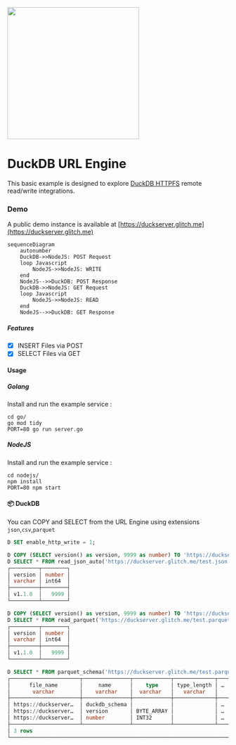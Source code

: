 <img src="https://github.com/user-attachments/assets/f8d31845-98c1-4f8e-b659-90c499818bc6" width=300 />


# DuckDB URL Engine
This basic example is designed to explore [DuckDB HTTPFS](https://duckdb.org/docs/extensions/httpfs/https.html) remote read/write integrations.

### Demo
A public demo instance is available at [https://duckserver.glitch.me](https://duckserver.glitch.me)


```mermaid
sequenceDiagram
    autonumber
    DuckDB->>NodeJS: POST Request
    loop Javascript
        NodeJS->>NodeJS: WRITE
    end
    NodeJS-->>DuckDB: POST Response
    DuckDB->>NodeJS: GET Request
    loop Javascript
        NodeJS->>NodeJS: READ
    end
    NodeJS-->>DuckDB: GET Response
```

##### Features
- [x] INSERT Files via POST
- [x] SELECT Files via GET

#### Usage
##### Golang
Install and run the example service :
```
cd go/
go mod tidy
PORT=80 go run server.go
```
##### NodeJS
Install and run the example service :
```
cd nodejs/
npm install
PORT=80 npm start
```

#### 📦 DuckDB

You can COPY and SELECT from the URL Engine using extensions `json`,`csv`,`parquet`

```sql
D SET enable_http_write = 1;

D COPY (SELECT version() as version, 9999 as number) TO 'https://duckserver.glitch.me/test.json';
D SELECT * FROM read_json_auto('https://duckserver.glitch.me/test.json');
┌─────────┬────────┐
│ version │ number │
│ varchar │ int64  │
├─────────┼────────┤
│ v1.1.0  │   9999 │
└─────────┴────────┘

D COPY (SELECT version() as version, 9999 as number) TO 'https://duckserver.glitch.me/test.parquet';
D SELECT * FROM read_parquet('https://duckserver.glitch.me/test.parquet');
┌─────────┬────────┐
│ version │ number │
│ varchar │ int64  │
├─────────┼────────┤
│ v1.1.0  │   9999 │
└─────────┴────────┘

D SELECT * FROM parquet_schema('https://duckserver.glitch.me/test.parquet');
┌──────────────────────┬───────────────┬────────────┬─────────────┬───┬────────────────┬───────┬───────────┬──────────┬──────────────┐
│      file_name       │     name      │    type    │ type_length │ … │ converted_type │ scale │ precision │ field_id │ logical_type │
│       varchar        │    varchar    │  varchar   │   varchar   │   │    varchar     │ int64 │   int64   │  int64   │   varchar    │
├──────────────────────┼───────────────┼────────────┼─────────────┼───┼────────────────┼───────┼───────────┼──────────┼──────────────┤
│ https://duckserver…  │ duckdb_schema │            │             │ … │                │       │           │          │              │
│ https://duckserver…  │ version       │ BYTE_ARRAY │             │ … │ UTF8           │       │           │          │              │
│ https://duckserver…  │ number        │ INT32      │             │ … │ INT_32         │       │           │          │              │
├──────────────────────┴───────────────┴────────────┴─────────────┴───┴────────────────┴───────┴───────────┴──────────┴──────────────┤
│ 3 rows                                                                                                        11 columns (9 shown) │
└────────────────────────────────────────────────────────────────────────────────────────────────────────────────────────────────────┘
```

